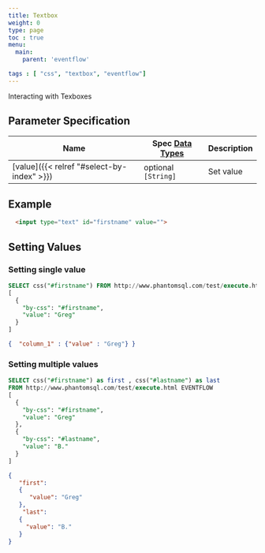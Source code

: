 ```yaml
---
title: Textbox
weight: 0
type: page
toc : true
menu:
  main:
    parent: 'eventflow'

tags : [ "css", "textbox", "eventflow"]
---
```


Interacting with Texboxes


## Parameter Specification

| Name       	                                           | Spec [Data Types](/syntax/datatypes) | Description
| -------------	                                         | ------------------------------------ | -----------------
| [value]({{< relref  "#select-by-index" >}})            | optional `[String]`                  | Set value

 
## Example 


```html
  <input type="text" id="firstname" value="">
```
## Setting Values

### Setting single value

```sql
SELECT css("#firstname") FROM http://www.phantomsql.com/test/execute.html EVENTFLOW
[
  {
    "by-css": "#firstname",
    "value": "Greg"   
  }
]
```

```json
{  "column_1" : {"value" : "Greg"} }
```

### Setting multiple values
```sql
SELECT css("#firstname") as first , css("#lastname") as last 
FROM http://www.phantomsql.com/test/execute.html EVENTFLOW
[
  {
    "by-css": "#firstname",
    "value": "Greg"   
  },
  {
    "by-css": "#lastname",
    "value": "B."   
  }
]
```


```json
{
   "first": 
   {
      "value": "Greg"
   },
    "last": 
   {
     "value": "B."
   }
}
```